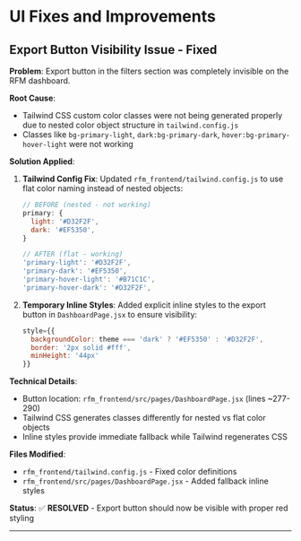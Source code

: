 # UI Fixes and Improvements

## Export Button Visibility Issue - Fixed

**Problem**: Export button in the filters section was completely invisible on the RFM dashboard.

**Root Cause**:

- Tailwind CSS custom color classes were not being generated properly due to nested color object structure in `tailwind.config.js`
- Classes like `bg-primary-light`, `dark:bg-primary-dark`, `hover:bg-primary-hover-light` were not working

**Solution Applied**:

1. **Tailwind Config Fix**: Updated `rfm_frontend/tailwind.config.js` to use flat color naming instead of nested objects:

   ```js
   // BEFORE (nested - not working)
   primary: {
     light: '#D32F2F',
     dark: '#EF5350',
   }

   // AFTER (flat - working)
   'primary-light': '#D32F2F',
   'primary-dark': '#EF5350',
   'primary-hover-light': '#B71C1C',
   'primary-hover-dark': '#D32F2F',
   ```

2. **Temporary Inline Styles**: Added explicit inline styles to the export button in `DashboardPage.jsx` to ensure visibility:
   ```js
   style={{
     backgroundColor: theme === 'dark' ? '#EF5350' : '#D32F2F',
     border: '2px solid #fff',
     minHeight: '44px'
   }}
   ```

**Technical Details**:

- Button location: `rfm_frontend/src/pages/DashboardPage.jsx` (lines ~277-290)
- Tailwind CSS generates classes differently for nested vs flat color objects
- Inline styles provide immediate fallback while Tailwind regenerates CSS

**Files Modified**:

- `rfm_frontend/tailwind.config.js` - Fixed color definitions
- `rfm_frontend/src/pages/DashboardPage.jsx` - Added fallback inline styles

**Status**: ✅ **RESOLVED** - Export button should now be visible with proper red styling

---
